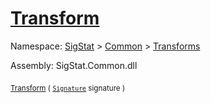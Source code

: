 # [Transform](./ComponentSorter-100663515.md)

Namespace: [SigStat]() > [Common](./../../README.md) > [Transforms](./../README.md)

Assembly: SigStat.Common.dll

<sub>[Transform](./ComponentSorter-100663515.md) ( [`Signature`](./../../Signature.md) signature )</sub>&nbsp;&nbsp;&nbsp;&nbsp;&nbsp;&nbsp;&nbsp;&nbsp;&nbsp;<sub></sub>
